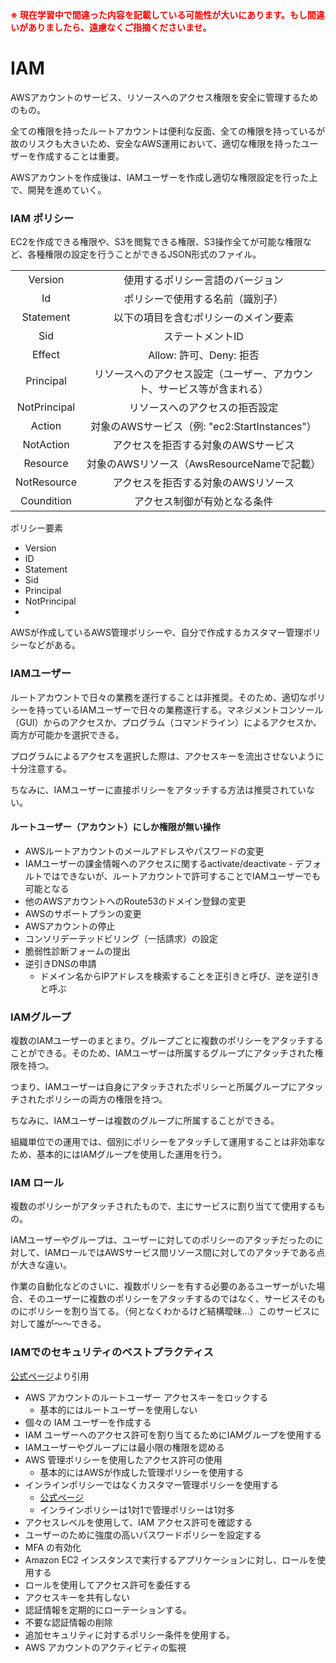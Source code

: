 <strong style="color: red; ">
※ 現在学習中で間違った内容を記載している可能性が大いにあります。もし間違いがありましたら、遠慮なくご指摘くださいませ。
</strong>

# IAM

AWSアカウントのサービス、リソースへのアクセス権限を安全に管理するためのもの。

全ての権限を持ったルートアカウントは便利な反面、全ての権限を持っているが故のリスクも大きいため、安全なAWS運用において、適切な権限を持ったユーザーを作成することは重要。

AWSアカウントを作成後は、IAMユーザーを作成し適切な権限設定を行った上で、開発を進めていく。

### IAM ポリシー

EC2を作成できる権限や、S3を閲覧できる権限、S3操作全てが可能な権限など、各種権限の設定を行うことができるJSON形式のファイル。

|  |  |
|:-:|:-:|
| Version  | 使用するポリシー言語のバージョン  |
| Id  | ポリシーで使用する名前（識別子）  |
| Statement  | 以下の項目を含むポリシーのメイン要素  |
| Sid  | ステートメントID  |
| Effect  | Allow: 許可、Deny: 拒否  |
| Principal  | リソースへのアクセス設定（ユーザー、アカウント、サービス等が含まれる）  |
| NotPrincipal  | リソースへのアクセスの拒否設定  |
| Action  | 対象のAWSサービス（例: "ec2:StartInstances"）  |
| NotAction  | アクセスを拒否する対象のAWSサービス  |
| Resource  | 対象のAWSリソース（AwsResourceNameで記載）  |
| NotResource  | アクセスを拒否する対象のAWSリソース  |
| Coundition  | アクセス制御が有効となる条件  |

ポリシー要素
- Version
- ID
- Statement
- Sid
- Principal
- NotPrincipal
- 

AWSが作成しているAWS管理ポリシーや、自分で作成するカスタマー管理ポリシーなどがある。

### IAMユーザー

ルートアカウントで日々の業務を遂行することは非推奨。そのため、適切なポリシーを持っているIAMユーザーで日々の業務遂行する。マネジメントコンソール（GUI）からのアクセスか、プログラム（コマンドライン）によるアクセスか、両方が可能かを選択できる。

プログラムによるアクセスを選択した際は、アクセスキーを流出させないように十分注意する。

ちなみに、IAMユーザーに直接ポリシーをアタッチする方法は推奨されていない。

#### ルートユーザー（アカウント）にしか権限が無い操作
- AWSルートアカウントのメールアドレスやパスワードの変更
- IAMユーザーの課金情報へのアクセスに関するactivate/deactivate
      - デフォルトではできないが、ルートアカウントで許可することでIAMユーザーでも可能となる
- 他のAWSアカウントへのRoute53のドメイン登録の変更
- AWSのサポートプランの変更
- AWSアカウントの停止
- コンソリデーテッドビリング（一括請求）の設定
- 脆弱性診断フォームの提出
- 逆引きDNSの申請
    - ドメイン名からIPアドレスを検索することを正引きと呼び、逆を逆引きと呼ぶ

### IAMグループ

複数のIAMユーザーのまとまり。グループごとに複数のポリシーをアタッチすることができる。そのため、IAMユーザーは所属するグループにアタッチされた権限を持つ。

つまり、IAMユーザーは自身にアタッチされたポリシーと所属グループにアタッチされたポリシーの両方の権限を持つ。

ちなみに、IAMユーザーは複数のグループに所属することができる。

組織単位での運用では、個別にポリシーをアタッチして運用することは非効率なため、基本的にはIAMグループを使用した運用を行う。

### IAM ロール

複数のポリシーがアタッチされたもので、主にサービスに割り当てて使用するもの。

IAMユーザーやグループは、ユーザーに対してのポリシーのアタッチだったのに対して、IAMロールではAWSサービス間リソース間に対してのアタッチである点が大きな違い。

作業の自動化などのさいに、複数ポリシーを有する必要のあるユーザーがいた場合、そのユーザーに複数のポリシーをアタッチするのではなく、サービスそのものにポリシーを割り当てる。（何となくわかるけど結構曖昧...）このサービスに対して誰が〜〜できる。

### IAMでのセキュリティのベストプラクティス

[公式ページ](https://docs.aws.amazon.com/ja_jp/IAM/latest/UserGuide/best-practices.html)より引用

- AWS アカウントのルートユーザー アクセスキーをロックする
    - 基本的にはルートユーザーを使用しない
- 個々の IAM ユーザーを作成する
- IAM ユーザーへのアクセス許可を割り当てるためにIAMグループを使用する
- IAMユーザーやグループには最小限の権限を認める
- AWS 管理ポリシーを使用したアクセス許可の使用
    - 基本的にはAWSが作成した管理ポリシーを使用する
- インラインポリシーではなくカスタマー管理ポリシーを使用する
    - [公式ページ](https://docs.aws.amazon.com/ja_jp/IAM/latest/UserGuide/access_policies_managed-vs-inline.html)
    - インラインポリシーは1対1で管理ポリシーは1対多
- アクセスレベルを使用して、IAM アクセス許可を確認する
- ユーザーのために強度の高いパスワードポリシーを設定する
- MFA の有効化
- Amazon EC2 インスタンスで実行するアプリケーションに対し、ロールを使用する
- ロールを使用してアクセス許可を委任する
- アクセスキーを共有しない
- 認証情報を定期的にローテーションする。
- 不要な認証情報の削除
- 追加セキュリティに対するポリシー条件を使用する。
- AWS アカウントのアクティビティの監視